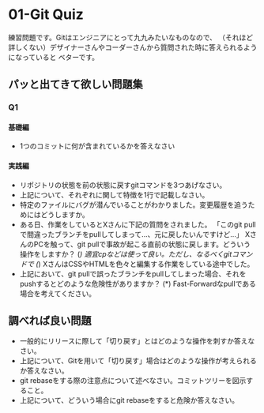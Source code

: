 # 01-Git Quiz
練習問題です。Gitはエンジニアにとって九九みたいなものなので、
（それほど詳しくない）デザイナーさんやコーダーさんから質問された時に答えられるようになっていると
ベターです。

## パッと出てきて欲しい問題集
### Q1

#### 基礎編
+ 1つのコミットに何が含まれているかを答えなさい

#### 実践編
+ リポジトリの状態を前の状態に戻すgitコマンドを3つあげなさい。
+ 上記について、それぞれに関して特徴を1行で記載しなさい。
+ 特定のファイルにバグが潜んでいることがわかりました。変更履歴を追うためにはどうしますか。
+ ある日、作業をしているとXさんに下記の質問をされました。
「このgit pullで間違ったブランチをpullしてしまって...、元に戻したいんですけど...」
XさんのPCを触って、git pullで事故が起こる直前の状態に戻します。どういう操作をしますか？
(*) 適宜cpなどは使って良い。ただし、なるべくgitコマンドで
(*) XさんはCSSやHTMLを色々と編集する作業をしている途中でした。
+ 上記において、git pullで誤ったブランチをpullしてしまった場合、それをpushするとどのような危険性がありますか？
(*) Fast-Forwardなpullである場合を考えてください。

## 調べれば良い問題

+ 一般的にリリースに際して「切り戻す」とはどのような操作を刺すか答えなさい。
+ 上記について、Gitを用いて「切り戻す」場合はどのような操作が考えられるか答えなさい。
+ git rebaseをする際の注意点について述べなさい。コミットツリーを図示すること。
+ 上記について、どういう場合にgit rebaseをすると危険か答えなさい。